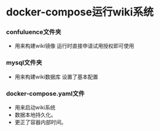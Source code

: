 # docker-compose运行wiki系统
### confuluence文件夹
- 用来构建wiki镜像 运行时直接申请试用授权即可使用

### mysql文件夹
- 用来构建wiki数据库 设置了基本配置

### docker-compose.yaml文件
- 用来启动wiki系统
- 数据本地持久化。
- 更正了容器内部时间。
